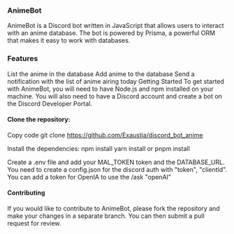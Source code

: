 ### AnimeBot

AnimeBot is a Discord bot written in JavaScript that allows users to interact with an anime database. The bot is powered by Prisma, a powerful ORM that makes it easy to work with databases.

### Features
List the anime in the database
Add anime to the database
Send a notification with the list of anime airing today
Getting Started
To get started with AnimeBot, you will need to have Node.js and npm installed on your machine. You will also need to have a Discord account and create a bot on the Discord Developer Portal.

#### Clone the repository:
Copy code
git clone https://github.com/Exaustia/discord_bot_anime

Install the dependencies:
npm install 
yarn install
or pnpm install

Create a .env file and add your MAL_TOKEN token and the DATABASE_URL. 
You need to create a config.json for the discord auth with "token", "clientId". 
You can add a token for OpenIA to use the /ask "openAI" 


#### Contributing
If you would like to contribute to AnimeBot, please fork the repository and make your changes in a separate branch. You can then submit a pull request for review.
